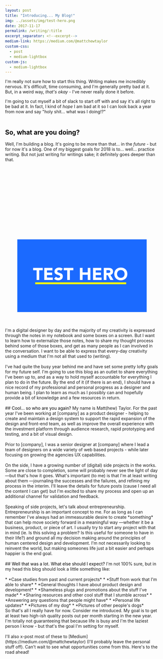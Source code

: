 ```yaml
---
layout: post
title: "Introducing... My Blog!"
img: ../assets/img/test-hero.png
date: 2017-11-17
permalink: /writing/:title
excerpt_separator: <!--excerpt-->
medium-link: https://medium.com/@mattchewtaylor
custom-css:
  - post
  - medium-lightbox
custom-js:
  - medium-lightbox
---
```

I'm really not sure how to start this thing. Writing makes me incredibly nervous. It's difficult, time consuming, and I'm generally pretty bad at it. But, in a weird way, *that's okay* - I've never really done it before.
<!--excerpt-->
I'm going to cut myself a bit of slack to start off with and say it's all right to be bad at it. In fact, I kind of *hope* I am bad at it so I can look back a year from now and say "holy shit... what was I doing!?"
<br>
<br>
## <span style="color: black;">So, what are you doing?</span>
Well, I'm building a blog. It's going to be more than that... in the *future* - but for now it's a blog. One of my biggest goals for 2018 is to... well... practice writing. But not just writing for writings sake; it definitely goes deeper than that.
<figure class="full left zoom-effect">
    <div class="aspectRatioPlaceholder" >
        <div class="aspect-ratio-fill" style="padding-bottom: 56.25%;"></div>
        <img class="img" data-width="1088" data-height="612" src="/assets/img/test-hero.png">
    </div>
</figure>
<br>
<br>
I'm a digital designer by day and the majority of my creativity is expressed through the notes in my notebook and some boxes on a screen. But I want to learn how to externalize those notes, how to share my thought process behind some of those boxes, and get as many people as I can involved in the conversation. I want to be able to express that every-day creativity using a medium that I'm not all that used to (writing).
<br>
<br>
I've had quite the busy year behind me and have set some pretty lofty goals for my future self. I'm going to use this blog as an outlet to share everything I've been up to, and as a way to hold myself accountable for everything I plan to do in the future. By the end of it (if there is an end), I should have a nice record of my professional and personal progress as a designer and human being. I plan to learn as much as I possibly can and hopefully provide a bit of knowledge and a few resources in return.
<br>
<br>
## <span style="color: black;">Cool... so who are you again?</span>
My name is Matt(hew) Taylor. For the past year I've been working at [company] as a product designer - helping to create and maintain a design system to support the rapid expansion of the design and front-end team, as well as improve the overall experience with the investment platform through audience research, rapid prototyping and testing, and a bit of visual design.
<br>
<br>
Prior to [company], I was a senior designer at [company] where I lead a team of designers on a wide variety of web based projects - while later focusing on growing the agencies UX capabilities.
<br>
<br>
On the side, I have a growing number of (digital) side projects in the works. Some are close to completion, some will probably never see the light of day —but that's how it goes. What's important (to me) is that I'm at least writing about them —journaling the successes and the failures, and refining my process in the interim. I'll leave the details for future posts (cause I need all the content I can get) but I'm excited to share my process and open up an additional channel for validation and feedback.
<br>
<br>
Speaking of side projects, let's talk about entrepreneurship. Entrepreneurship is an important concept to me. For as long as I can remember I've always had an immeasurable desire to create *something* that can help move society forward in a meaningful way —whether it be a business, product, or piece of art. I usually try to start any project with that in mind (ie. Is this solving a problem? Is this useful for someone to have in their life?) and ground all my decision making around the principles of human centered design and development. I'm not necessarily looking to reinvent the world, but making someones life just a bit easier and perhaps happier is the end goal.
<br>
<br>
## <span style="color: black;">Well that was a lot. What else should I expect?</span>
I'm not 100% sure, but in my head this blog should look a little something like:
<br>
<br>
* *Case studies from past and current projects*
* *Stuff from work that I'm able to share*
* *General thoughts I have about product design and development*
* *Shameless plugs and promotions about the stuff I've made*
* *Sharing resources and other cool stuff that I stumble across*
* *Answering any questions that people might have*
* *Personal life updates*
* *Pictures of my dog*
* *Pictures of other people's dogs*

<br>
So that's all I really have for now. Consider me introduced. My goal is to get at least two high-ish quality posts out per month starting in the new year. I'm totally not guaranteeing that because life is busy and I'm the laziest person I know - but that's the goal I'm setting for myself.
<br>
<br>
I'll also x-post most of these to [Medium](https://medium.com/@mattchewtaylor) (I'll probably leave the personal stuff off). Can't wait to see what opportunities come from this. Here's to the road ahead!
